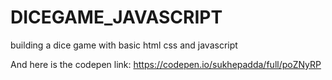 # DICEGAME_JAVASCRIPT
building a dice game with basic html css and javascript


And here is the codepen link: https://codepen.io/sukhepadda/full/poZNyRP